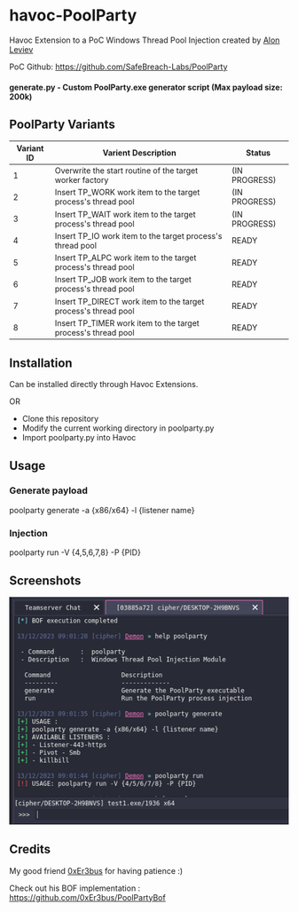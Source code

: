 # havoc-PoolParty

Havoc Extension to a PoC Windows Thread Pool Injection created by [Alon Leviev](https://twitter.com/_0xDeku)

PoC Github: https://github.com/SafeBreach-Labs/PoolParty


#### generate.py - Custom PoolParty.exe generator script (Max payload size: 200k)


## PoolParty Variants

| Variant ID  | Varient Description | Status |
| ------------- | ----------------- | ---------- |
| 1  | Overwrite the start routine of the target worker factory       | (IN PROGRESS)|
| 2  | Insert TP_WORK work item to the target process's thread pool   | (IN PROGRESS)|
| 3  | Insert TP_WAIT work item to the target process's thread pool   | (IN PROGRESS)|
| 4  | Insert TP_IO work item to the target process's thread pool     | READY |
| 5  | Insert TP_ALPC work item to the target process's thread pool   | READY |
| 6  | Insert TP_JOB work item to the target process's thread pool    | READY |
| 7  | Insert TP_DIRECT work item to the target process's thread pool | READY |
| 8  | Insert TP_TIMER work item to the target process's thread pool  | READY |


## Installation

Can be installed directly through Havoc Extensions.

OR

- Clone this repository
- Modify the current working directory in poolparty.py
- Import poolparty.py into Havoc


## Usage

### Generate payload

poolparty generate -a {x86/x64} -l {listener name}

### Injection 

poolparty run -V {4,5,6,7,8} -P {PID}

## Screenshots

![Havoc](https://raw.githubusercontent.com/Cipher7/havoc-PoolParty/main/havoc-poolparty.png?token=GHSAT0AAAAAACBATHT5KKC3SW7TEGM3PG4OZLZXMVA)

## Credits

My good friend [0xEr3bus](https://twitter.com/0xEr3bus) for having patience :)

Check out his BOF implementation : https://github.com/0xEr3bus/PoolPartyBof
